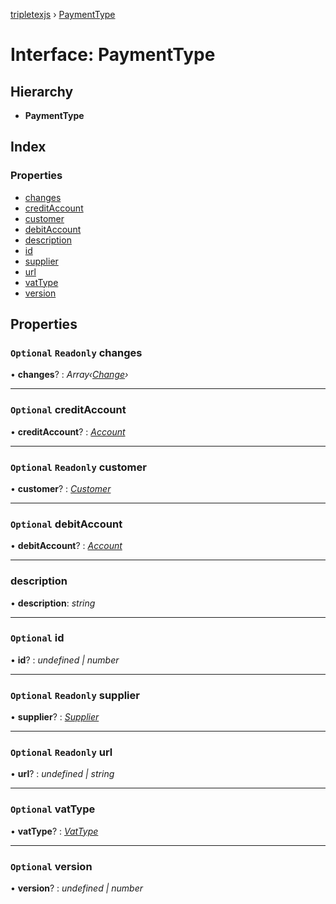 [tripletexjs](../README.md) › [PaymentType](paymenttype.md)

# Interface: PaymentType

## Hierarchy

* **PaymentType**

## Index

### Properties

* [changes](paymenttype.md#optional-readonly-changes)
* [creditAccount](paymenttype.md#optional-creditaccount)
* [customer](paymenttype.md#optional-readonly-customer)
* [debitAccount](paymenttype.md#optional-debitaccount)
* [description](paymenttype.md#description)
* [id](paymenttype.md#optional-id)
* [supplier](paymenttype.md#optional-readonly-supplier)
* [url](paymenttype.md#optional-readonly-url)
* [vatType](paymenttype.md#optional-vattype)
* [version](paymenttype.md#optional-version)

## Properties

### `Optional` `Readonly` changes

• **changes**? : *Array‹[Change](../modules/change.md)›*

___

### `Optional` creditAccount

• **creditAccount**? : *[Account](../modules/account.md)*

___

### `Optional` `Readonly` customer

• **customer**? : *[Customer](../modules/customer.md)*

___

### `Optional` debitAccount

• **debitAccount**? : *[Account](../modules/account.md)*

___

###  description

• **description**: *string*

___

### `Optional` id

• **id**? : *undefined | number*

___

### `Optional` `Readonly` supplier

• **supplier**? : *[Supplier](supplier.md)*

___

### `Optional` `Readonly` url

• **url**? : *undefined | string*

___

### `Optional` vatType

• **vatType**? : *[VatType](vattype.md)*

___

### `Optional` version

• **version**? : *undefined | number*
